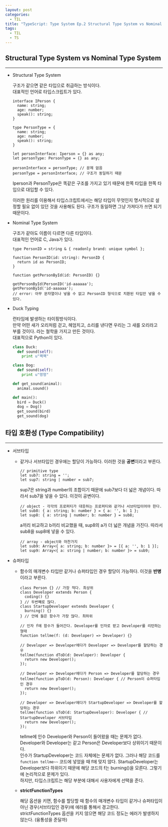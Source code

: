 ```yaml
---
layout: post
categories:
  - TIL
title: "TypeScript: Type System Ep.2 Structural Type System vs Nominal Type System, 타입 호환성"
tags:
  - TIL
  - TS
---
```

## __Structural Type System vs Nominal Type System__
---

- Structural Type System
    
  구조가 같으면 같은 타입으로 취급하는 방식이다.  
  대표적인 언어로 타입스크립트가 있다.
  ```tsx
  interface IPerson {
    name: string;
    age: number;
    speak(): string;
  }
  
  type PersonType = {
    name: string;
    age: number;
    speak(): string;
  }
  
  let personInterface: Iperson = {} as any;
  let personType: PersonType = {} as any;
  
  personInterface = personType; // 문제 없음
  personType = personInterface; // 구조가 동일하기 때문
  ```
  Iperson과 PersonType은 똑같은 구조를 가지고 있기 때문에 한쪽 타입을 한쪽 타입으로 대입할 수 있다.
  
  이러한 원리를 이용해서 타입스크립트에서는 해당 타입이 무엇인지 명시적으로 설정할 필요 없이 있던 것을 사용해도 된다. 구조가 동일하면 그냥 가져다가 쓰면 되기 때문이다.
    
- Nominal Type System
  
  구조가 같아도 이름이 다르면 다른 타입이다.  
  대표적인 언어로 C, Java가 있다.
  ```tsx
  type PersonID = string & { readonly brand: unique symbol };
  
  function PersonID(id: string): PersonID {
    return id as PersonID;
  }
  
  function getPersonById(id: PersonID) {}
  
  getPersonById(PersonID('id-aaaaaa');
  getPersonById('id-aaaaaa');
  // error: 아무 문자열이나 넣을 수 없고 PersonID 형식으로 치환된 타입만 넣을 수 있다.
  ```
    
- Duck Typing
    
  런타임에 발생하는 타이핑방식이다.  
  만약 어떤 새가 오리처럼 걷고, 헤엄치고, 소리를 낸다면 우리는 그 새를 오리라고 부를 것이다. 라는 철학을 가지고 만든 것이다.  
  대표적으로 Python이 있다.
  ```python
  class Duck:
    def sound(self):
      print u"꽥꽥"
  
  class Dog:
    def sound(self):
      print u"멍멍"
  
  def get_sound(animal):
    animal.sound()
  
  def main():
    bird = Duck()
    dog = Dog()
    get_sound(bird)
    get_sound(dog)
  ```

## __타입 호환성 (Type Compatibility)__
---

- 서브타입
  - 같거나 서브타입인 경우에는 할당이 가능하다. 이러한 것을 **공변**이라고 부른다.

    ```tsx
    // primitive type
    let sub7: string = '';
    let sup7: string | number = sub7;
    ```
    sup7은 string과 number의 조합이기 때문에 sub7보다 더 넓은 개념이다. 따라서 sub7을 넣을 수 있다. 이것이 공변이다.
    

    ```tsx
    // object - 각각의 프로퍼티가 대응하는 프로퍼티와 같거나 서브타입이어야 한다.
    let sub8: { a: string; b: number } = { a: '', b: 1 };
    let sup8: { a: string | number; b: number } = sub8;
    ```
    a끼리 비교하고 b끼리 비교했을 때, sup8의 a가 더 넓은 개념을 가진다. 따라서 sub8을 sup8에 넣을 수 있다.
    

    ```tsx
    // array - object와 마찬가지
    let sub9: Array<{ a: string; b: number }> = [{ a: '', b: 1 }];
    let sup9: Array<{ a: string | number; b: number }> = sub9;
    ```
        
- 슈퍼타입
  - 함수의 매개변수 타입만 같거나 슈퍼타입인 경우 할당이 가능하다. 이것을 **반병**이라고 부른다.
    ```tsx
    class Person {} // 가장 적다. 최상위
    class Developer extends Person {
      coding() {}
    } // 두번째로 많다.
    class StartupDeveloper extends Developer {
      burning() {}
    } // 안에 들은 함수가 가장 많다. 최하위
    
    // 인자 f에 함수가 들어간다. Developer를 인자로 받고 Developer를 리턴하는 형태
    function tellme(f: (d: Developer) => Developer) {}
    
    // Developer => Developer에다가 Developer => Developer를 할당하는 경우
    tellme(function dToD(d: Developer): Developer {
      return new Developer();
    });
    
    // Developer => Developer에다가 Person => Developer를 할당하는 경우
    tellme(function pToD(d: Person): Developer { // Person이 슈퍼타입인 경우
      return new Developer();
    });
    
    // Developer => Developer에다가 StartupDeveloper => Developer를 할당하는 경우
    tellme(function sToD(d: StartupDeveloper): Developer { // StartupDeveloper 서브타입
      return new Developer();
    });
    ```
    
    tellme에 인수 Developer와 Person이 들어왔을 때는 문제가 없다. Developer와 Developer는 같고 Person은 Developer보다 상위이기 때문이다.  
    인수가 StartupDeveloper는 코드 자체에는 문제가 없다. 그러나 해당 코드를 `function tellme~~` 코드에 넣었을 때 f에 맞지 않다.   StartupDeveloper는 Developer보다 하위이기 때문에 해당 코드의 f는 burning()을 모른다. 그렇기에 논리적으로 문제가 있다.  
    하지만, 타입스크립트는 해당 부분에 대해서 사용자에게 선택을 준다.
      
  - **strictFunctionTypes**
      
    해당 옵션을 키면, 함수를 할당할 때 함수의 매개변수 타입이 같거나 슈퍼타입이 아닌 경우(서브타입인 경우)에 에러를 통해서 경고한다.  
    strictFunctionTypes 옵션을 키지 않으면 해당 코드 정도는 에러가 발생하지 않는다. (융통성을 준달까)